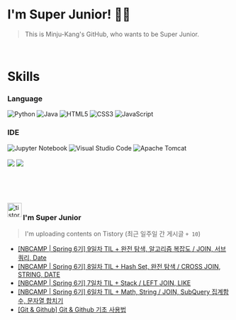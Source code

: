 
# I'm Super Junior! 🐱‍🏍
  > This is Minju-Kang's GitHub, who wants to be Super Junior.

<br>

<h1>Skills</h1>
<h3>Language</h3>
<div sytle="display:inline;">
<img alt="Python" src="https://img.shields.io/badge/Python-3776AB?style=flat-square&logo=Python&logoColor=white"/>
<img alt="Java" src="https://img.shields.io/badge/JAVA-007396?style=flat-square&logo=Java&logoColor=white"/>
<img alt="HTML5" src="https://img.shields.io/badge/HTML5-E34F26?style=flat-square&logo=HTML5&logoColor=white"/>
<img alt="CSS3" src="https://img.shields.io/badge/CSS3-1572B6?style=flat-square&logo=CSS3&logoColor=white"/>
<img alt="JavaScript" src="https://img.shields.io/badge/JavaScript-F7DF1E?style=flat-square&logo=JavaScript&logoColor=black"/>
</div>
<h3>IDE</h3>
<div sytle="display:inline;">
<img alt="Jupyter Notebook" src="https://img.shields.io/badge/Jupyter-F37626?style=flat-square&logo=Jupyter&logoColor=white"/>
<img alt="Visual Studio Code" src="https://img.shields.io/badge/Visual Studio Code-007ACC?style=flat-square&logo=Visual Studio Code&logoColor=white"/>
<img alt="Apache Tomcat" src="https://img.shields.io/badge/Apache Tomcat-F8DC75?style=flat-square&logo=Apache Tomcat&logoColor=black"/>
</div>
<br>

<img src="https://github-readme-stats.vercel.app/api/top-langs/?username=minjukang727" >
<img src="https://github-readme-stats.vercel.app/api?username=MinjuKang727&show_icons=true&theme=radical">

<br><br>


<br>

<img src="https://github.com/MinjuKang727/MinjuKang727/assets/108849480/0ac49170-7c8c-4c99-b0e5-86c414fc591c" alt="tistory-icon_IamSuperJunior" width="32px" align="left">

###  I'm Super Junior
  > I'm uploading contents on Tistory  (최근 일주일 간 게시글 `+ 10`)  

- <a href="https://ajtwltsk.tistory.com/265"> [NBCAMP | Spring 6기] 9일차 TIL + 완전 탐색, 알고리즘 복잡도 / JOIN, 서브쿼리, Date </a><br>  
- <a href="https://ajtwltsk.tistory.com/264"> [NBCAMP | Spring 6기] 8일차 TIL + Hash Set, 완전 탐색 / CROSS JOIN, STRING, DATE </a><br>  
- <a href="https://ajtwltsk.tistory.com/263"> [NBCAMP | Spring 6기] 7일차 TIL + Stack / LEFT JOIN, LIKE </a><br>  
- <a href="https://ajtwltsk.tistory.com/262"> [NBCAMP | Spring 6기] 6일차 TIL + Math, String / JOIN, SubQuery 집계함수, 문자열 합치기 </a><br>  
- <a href="https://ajtwltsk.tistory.com/261"> [Git &amp; Github] Git &amp; Github 기초 사용법 </a><br>  

